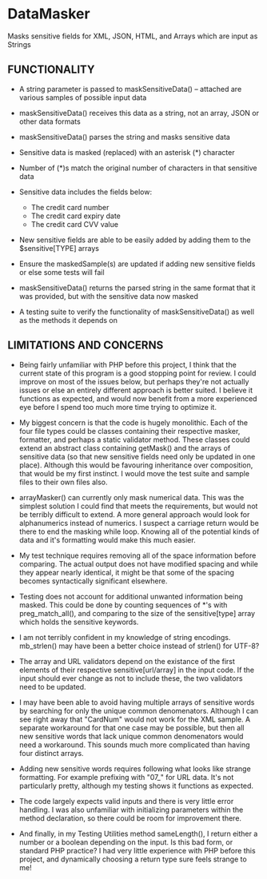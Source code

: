 # DataMasker
Masks sensitive fields for XML, JSON, HTML, and Arrays which are input as Strings

## FUNCTIONALITY

- A string parameter is passed to maskSensitiveData() – attached are various samples of possible input data
- maskSensitiveData() receives this data as a string, not an array, JSON or other data formats
- maskSensitiveData() parses the string and masks sensitive data
- Sensitive data is masked (replaced) with an asterisk (*) character
- Number of (*)s match the original number of characters in that sensitive data
 
- Sensitive data includes the fields below:
	- The credit card number
	- The credit card expiry date
	- The credit card CVV value

- New sensitive fields are able to be easily added by adding them to the $sensitive[TYPE] arrays
- Ensure the maskedSample(s) are updated if adding new sensitive fields or else some tests 
    will fail

- maskSensitiveData() returns the parsed string in the same format that it was provided, but with 
  the sensitive data now masked

- A testing suite to verify the functionality of maskSensitiveData() as well as the methods it
  depends on



## LIMITATIONS AND CONCERNS
			
- Being fairly unfamiliar with PHP before this project, I think that the current state of this
   program is a good stopping point for review. I could improve on most of the issues below,
   but perhaps they're not actually issues or else an entirely different approach is better
   suited. I believe it functions as expected, and would now benefit from a more experienced
   eye before I spend too much more time trying to optimize it.

- My biggest concern is that the code is hugely monolithic. Each of the four file types could 
   be classes containing their respective masker, formatter, and perhaps a static validator 
   method. These classes could extend an abstract class containing getMask() and the arrays 
   of sensitive data (so that new sensitive fields need only be updated in one place). 
   Although this would be favouring inheritance over composition, that would be my first
   instinct. I would move the test suite and sample files to their own files also. 
    
- arrayMasker() can currently only mask numerical data. This was the simplest solution I 
   could find that meets the requirements, but would not be terribly difficult to extend.
   A more general approach would look for alphanumerics instead of numerics. I suspect a 
   carriage return would be there to end the masking while loop. Knowing all of
   the potential kinds of data and it's formatting would make this much easier.

- My test technique requires removing all of the space information before comparing.
   The actual output does not have modified spacing and while they appear nearly 
   identical, it might be that some of the spacing becomes syntactically significant
   elsewhere.

- Testing does not account for additional unwanted information being masked. This could be
   done by counting sequences of *'s with preg_match_all(), and comparing to the size of
   the sensitive[type] array which holds the sensitive keywords.

- I am not terribly confident in my knowledge of string encodings. mb_strlen() may
   have been a better choice instead of strlen() for UTF-8?

- The array and URL validators depend on the existance of the first elements of 
   their respective sensitive[url/array] in the input code. If the input should
   ever change as not to include these, the two validators need to be updated.

- I may have been able to avoid having multiple arrays of sensitive words by searching
   for only the unique common denomenators. Although I can see right away that "CardNum"
   would not work for the XML sample. A separate workaround for that one case may be possible,
   but then all new sensitive words that lack unique common denomenators would need a 
   workaround. This sounds much more complicated than having four distinct arrays.

- Adding new sensitive words requires following what looks like strange formatting. For
   example prefixing with "07_" for URL data. It's not particularly pretty, although my
   testing shows it functions as expected.

- The code largely expects valid inputs and there is very little error handling. I was also
   unfamiliar with initializing parameters within the method declaration, so there could be
   room for improvement there.

- And finally, in my Testing Utilities method sameLength(), I return either a number or a
   boolean depending on the input. Is this bad form, or standard PHP practice? I had very 
   little experience with PHP before this project, and dynamically choosing a return type
   sure feels strange to me!
